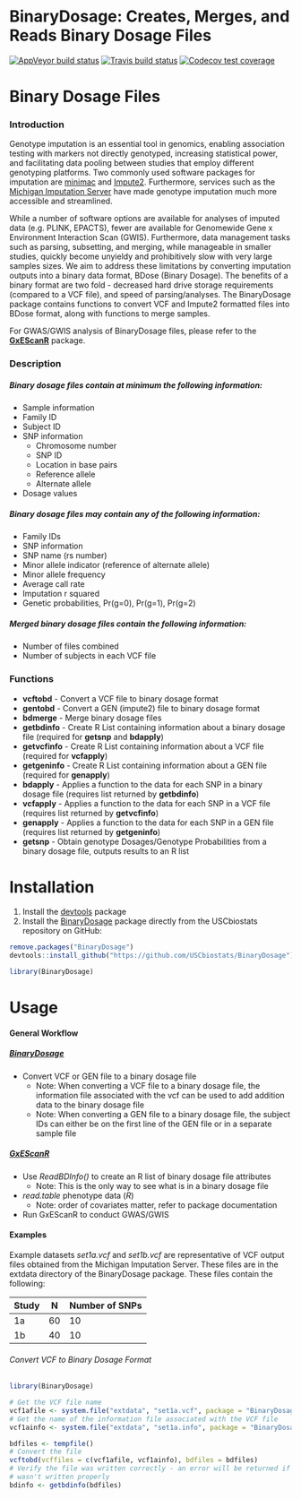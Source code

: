 BinaryDosage: Creates, Merges, and Reads Binary Dosage Files
================

<!-- badges: start -->

[![AppVeyor build
status](https://ci.appveyor.com/api/projects/status/github/USCbiostats/BinaryDosage?branch=UsingStandards&svg=true)](https://ci.appveyor.com/project/USCbiostats/BinaryDosage)
[![Travis build
status](https://travis-ci.org/USCbiostats/BinaryDosage.svg?branch=UsingStandards)](https://travis-ci.org/USCbiostats/BinaryDosage)
[![Codecov test
coverage](https://codecov.io/gh/USCbiostats/BinaryDosage/branch/UsingStandards/graph/badge.svg)](https://codecov.io/gh/USCbiostats/BinaryDosage?branch=UsingStandards)
<!-- badges: end -->

# Binary Dosage Files

### Introduction

Genotype imputation is an essential tool in genomics, enabling
association testing with markers not directly genotyped, increasing
statistical power, and facilitating data pooling between studies that
employ different genotyping platforms. Two commonly used software
packages for imputation are
[minimac](https://genome.sph.umich.edu/wiki/Minimac) and
[Impute2](http://mathgen.stats.ox.ac.uk/impute/impute_v2.html).
Furthermore, services such as the [Michigan Imputation
Server](https://imputationserver.sph.umich.edu/index.html) have made
genotype imputation much more accessible and streamlined.

While a number of software options are available for analyses of imputed
data (e.g. PLINK, EPACTS), fewer are available for Genomewide Gene x
Environment Interaction Scan (GWIS). Furthermore, data management tasks
such as parsing, subsetting, and merging, while manageable in smaller
studies, quickly become unyieldy and prohibitively slow with very large
samples sizes. We aim to address these limitations by converting
imputation outputs into a binary data format, BDose (Binary Dosage). The
benefits of a binary format are two fold - decreased hard drive storage
requirements (compared to a VCF file), and speed of parsing/analyses.
The BinaryDosage package contains functions to convert VCF and Impute2
formatted files into BDose format, along with functions to merge
samples.

For GWAS/GWIS analysis of BinaryDosage files, please refer to the
[**GxEScanR**](https://github.com/USCbiostats/GxEScanR) package.

### Description

##### Binary dosage files contain at minimum the following information:

  - Sample information
  - Family ID
  - Subject ID
  - SNP information
      - Chromosome number
      - SNP ID
      - Location in base pairs
      - Reference allele
      - Alternate allele
  - Dosage values

##### Binary dosage files may contain any of the following information:

  - Family IDs
  - SNP information
  - SNP name (rs number)
  - Minor allele indicator (reference of alternate allele)
  - Minor allele frequency
  - Average call rate
  - Imputation r squared
  - Genetic probabilities, Pr(g=0), Pr(g=1), Pr(g=2)

##### Merged binary dosage files contain the following information:

  - Number of files combined
  - Number of subjects in each VCF file

### Functions

  - **vcftobd** - Convert a VCF file to binary dosage format
  - **gentobd** - Convert a GEN (impute2) file to binary dosage format
  - **bdmerge** - Merge binary dosage files
  - **getbdinfo** - Create R List containing information about a binary
    dosage file (required for **getsnp** and **bdapply**)
  - **getvcfinfo** - Create R List containing information about a VCF
    file (required for **vcfapply**)
  - **getgeninfo** - Create R List containing information about a GEN
    file (required for **genapply**)
  - **bdapply** - Applies a function to the data for each SNP in a
    binary dosage file (requires list returned by **getbdinfo**)
  - **vcfapply** - Applies a function to the data for each SNP in a VCF
    file (requires list returned by **getvcfinfo**)
  - **genapply** - Applies a function to the data for each SNP in a GEN
    file (requires list returned by **getgeninfo**)
  - **getsnp** - Obtain genotype Dosages/Genotype Probabilities from a
    binary dosage file, outputs results to an R list

# Installation

1.  Install the [devtools](https://github.com/hadley/devtools) package
2.  Install the
    [BinaryDosage](https://github.com/USCbiostats/BinaryDosage) package
    directly from the USCbiostats repository on GitHub:

<!-- end list -->

``` r
remove.packages("BinaryDosage")
devtools::install_github("https://github.com/USCbiostats/BinaryDosage")

library(BinaryDosage)
```

# Usage

#### General Workflow

##### [**BinaryDosage**](https://github.com/USCbiostats/BinaryDosage)

  - Convert VCF or GEN file to a binary dosage file
      - Note: When converting a VCF file to a binary dosage file, the
        information file associated with the vcf can be used to add
        addition data to the binary dosage file
      - Note: When converting a GEN file to a binary dosage file, the
        subject IDs can either be on the first line of the GEN file or
        in a separate sample file

##### [**GxEScanR**](https://github.com/USCbiostats/GxEScanR)

  - Use *ReadBDInfo()* to create an R list of binary dosage file
    attributes
      - Note: This is the only way to see what is in a binary dosage
        file
  - *read.table* phenotype data (*R*)
      - Note: order of covariates matter, refer to package documentation
  - Run GxEScanR to conduct GWAS/GWIS

#### Examples

Example datasets *set1a.vcf* and *set1b.vcf* are representative of VCF
output files obtained from the Michigan Imputation Server. These files
are in the extdata directory of the BinaryDosage package. These files
contain the following:

| Study | N  | Number of SNPs |
| ----- | -- | -------------- |
| 1a    | 60 | 10             |
| 1b    | 40 | 10             |

###### Convert VCF to Binary Dosage Format

``` r
library(BinaryDosage)

# Get the VCF file name
vcf1afile <- system.file("extdata", "set1a.vcf", package = "BinaryDosage")
# Get the name of the information file associated with the VCF file
vcf1ainfo <- system.file("extdata", "set1a.info", package = "BinaryDosage")

bdfiles <- tempfile()
# Convert the file
vcftobd(vcffiles = c(vcf1afile, vcf1ainfo), bdfiles = bdfiles)
# Verify the file was written correctly - an error will be returned if file
# wasn't written properly
bdinfo <- getbdinfo(bdfiles)
```
